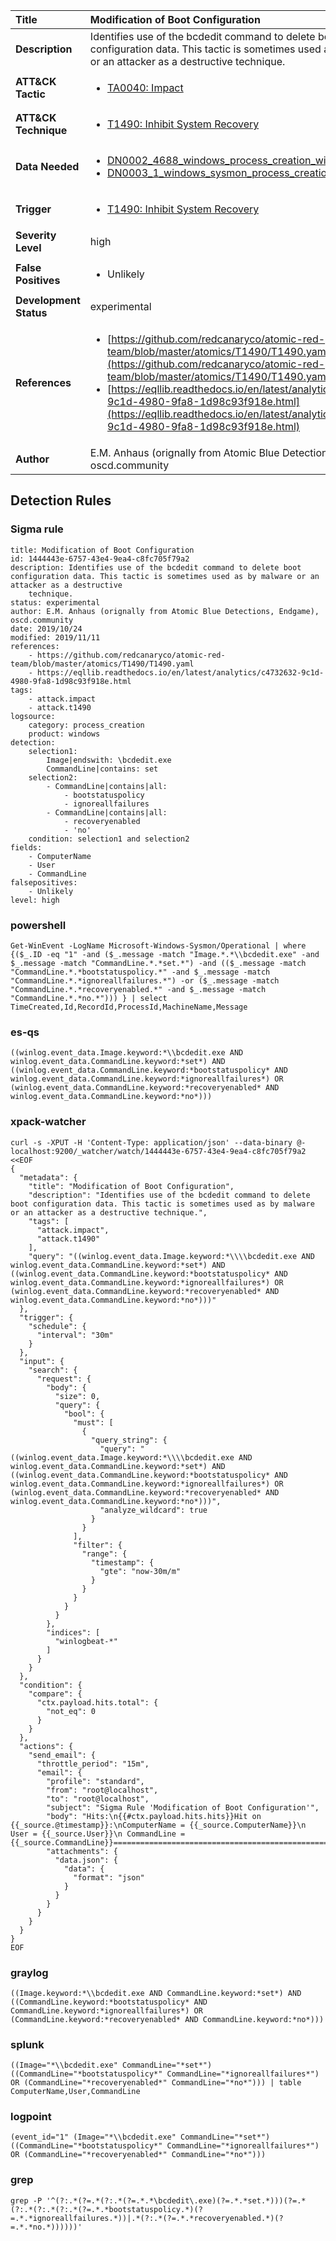 | Title                    | Modification of Boot Configuration       |
|:-------------------------|:------------------|
| **Description**          | Identifies use of the bcdedit command to delete boot configuration data. This tactic is sometimes used as by malware or an attacker as a destructive technique. |
| **ATT&amp;CK Tactic**    |  <ul><li>[TA0040: Impact](https://attack.mitre.org/tactics/TA0040)</li></ul>  |
| **ATT&amp;CK Technique** | <ul><li>[T1490: Inhibit System Recovery](https://attack.mitre.org/techniques/T1490)</li></ul>  |
| **Data Needed**          | <ul><li>[DN0002_4688_windows_process_creation_with_commandline](../Data_Needed/DN0002_4688_windows_process_creation_with_commandline.md)</li><li>[DN0003_1_windows_sysmon_process_creation](../Data_Needed/DN0003_1_windows_sysmon_process_creation.md)</li></ul>  |
| **Trigger**              | <ul><li>[T1490: Inhibit System Recovery](../Triggers/T1490.md)</li></ul>  |
| **Severity Level**       | high |
| **False Positives**      | <ul><li>Unlikely</li></ul>  |
| **Development Status**   | experimental |
| **References**           | <ul><li>[https://github.com/redcanaryco/atomic-red-team/blob/master/atomics/T1490/T1490.yaml](https://github.com/redcanaryco/atomic-red-team/blob/master/atomics/T1490/T1490.yaml)</li><li>[https://eqllib.readthedocs.io/en/latest/analytics/c4732632-9c1d-4980-9fa8-1d98c93f918e.html](https://eqllib.readthedocs.io/en/latest/analytics/c4732632-9c1d-4980-9fa8-1d98c93f918e.html)</li></ul>  |
| **Author**               | E.M. Anhaus (orignally from Atomic Blue Detections, Endgame), oscd.community |


## Detection Rules

### Sigma rule

```
title: Modification of Boot Configuration
id: 1444443e-6757-43e4-9ea4-c8fc705f79a2
description: Identifies use of the bcdedit command to delete boot configuration data. This tactic is sometimes used as by malware or an attacker as a destructive
    technique.
status: experimental
author: E.M. Anhaus (orignally from Atomic Blue Detections, Endgame), oscd.community
date: 2019/10/24
modified: 2019/11/11
references:
    - https://github.com/redcanaryco/atomic-red-team/blob/master/atomics/T1490/T1490.yaml
    - https://eqllib.readthedocs.io/en/latest/analytics/c4732632-9c1d-4980-9fa8-1d98c93f918e.html
tags:
    - attack.impact
    - attack.t1490
logsource:
    category: process_creation
    product: windows
detection:
    selection1:
        Image|endswith: \bcdedit.exe
        CommandLine|contains: set
    selection2:
        - CommandLine|contains|all:
            - bootstatuspolicy
            - ignoreallfailures
        - CommandLine|contains|all:
            - recoveryenabled
            - 'no'
    condition: selection1 and selection2
fields:
    - ComputerName
    - User
    - CommandLine
falsepositives:
    - Unlikely
level: high

```





### powershell
    
```
Get-WinEvent -LogName Microsoft-Windows-Sysmon/Operational | where {($_.ID -eq "1" -and ($_.message -match "Image.*.*\\bcdedit.exe" -and $_.message -match "CommandLine.*.*set.*") -and (($_.message -match "CommandLine.*.*bootstatuspolicy.*" -and $_.message -match "CommandLine.*.*ignoreallfailures.*") -or ($_.message -match "CommandLine.*.*recoveryenabled.*" -and $_.message -match "CommandLine.*.*no.*"))) } | select TimeCreated,Id,RecordId,ProcessId,MachineName,Message
```


### es-qs
    
```
((winlog.event_data.Image.keyword:*\\bcdedit.exe AND winlog.event_data.CommandLine.keyword:*set*) AND ((winlog.event_data.CommandLine.keyword:*bootstatuspolicy* AND winlog.event_data.CommandLine.keyword:*ignoreallfailures*) OR (winlog.event_data.CommandLine.keyword:*recoveryenabled* AND winlog.event_data.CommandLine.keyword:*no*)))
```


### xpack-watcher
    
```
curl -s -XPUT -H 'Content-Type: application/json' --data-binary @- localhost:9200/_watcher/watch/1444443e-6757-43e4-9ea4-c8fc705f79a2 <<EOF
{
  "metadata": {
    "title": "Modification of Boot Configuration",
    "description": "Identifies use of the bcdedit command to delete boot configuration data. This tactic is sometimes used as by malware or an attacker as a destructive technique.",
    "tags": [
      "attack.impact",
      "attack.t1490"
    ],
    "query": "((winlog.event_data.Image.keyword:*\\\\bcdedit.exe AND winlog.event_data.CommandLine.keyword:*set*) AND ((winlog.event_data.CommandLine.keyword:*bootstatuspolicy* AND winlog.event_data.CommandLine.keyword:*ignoreallfailures*) OR (winlog.event_data.CommandLine.keyword:*recoveryenabled* AND winlog.event_data.CommandLine.keyword:*no*)))"
  },
  "trigger": {
    "schedule": {
      "interval": "30m"
    }
  },
  "input": {
    "search": {
      "request": {
        "body": {
          "size": 0,
          "query": {
            "bool": {
              "must": [
                {
                  "query_string": {
                    "query": "((winlog.event_data.Image.keyword:*\\\\bcdedit.exe AND winlog.event_data.CommandLine.keyword:*set*) AND ((winlog.event_data.CommandLine.keyword:*bootstatuspolicy* AND winlog.event_data.CommandLine.keyword:*ignoreallfailures*) OR (winlog.event_data.CommandLine.keyword:*recoveryenabled* AND winlog.event_data.CommandLine.keyword:*no*)))",
                    "analyze_wildcard": true
                  }
                }
              ],
              "filter": {
                "range": {
                  "timestamp": {
                    "gte": "now-30m/m"
                  }
                }
              }
            }
          }
        },
        "indices": [
          "winlogbeat-*"
        ]
      }
    }
  },
  "condition": {
    "compare": {
      "ctx.payload.hits.total": {
        "not_eq": 0
      }
    }
  },
  "actions": {
    "send_email": {
      "throttle_period": "15m",
      "email": {
        "profile": "standard",
        "from": "root@localhost",
        "to": "root@localhost",
        "subject": "Sigma Rule 'Modification of Boot Configuration'",
        "body": "Hits:\n{{#ctx.payload.hits.hits}}Hit on {{_source.@timestamp}}:\nComputerName = {{_source.ComputerName}}\n        User = {{_source.User}}\n CommandLine = {{_source.CommandLine}}================================================================================\n{{/ctx.payload.hits.hits}}",
        "attachments": {
          "data.json": {
            "data": {
              "format": "json"
            }
          }
        }
      }
    }
  }
}
EOF

```


### graylog
    
```
((Image.keyword:*\\bcdedit.exe AND CommandLine.keyword:*set*) AND ((CommandLine.keyword:*bootstatuspolicy* AND CommandLine.keyword:*ignoreallfailures*) OR (CommandLine.keyword:*recoveryenabled* AND CommandLine.keyword:*no*)))
```


### splunk
    
```
((Image="*\\bcdedit.exe" CommandLine="*set*") ((CommandLine="*bootstatuspolicy*" CommandLine="*ignoreallfailures*") OR (CommandLine="*recoveryenabled*" CommandLine="*no*"))) | table ComputerName,User,CommandLine
```


### logpoint
    
```
(event_id="1" (Image="*\\bcdedit.exe" CommandLine="*set*") ((CommandLine="*bootstatuspolicy*" CommandLine="*ignoreallfailures*") OR (CommandLine="*recoveryenabled*" CommandLine="*no*")))
```


### grep
    
```
grep -P '^(?:.*(?=.*(?:.*(?=.*.*\bcdedit\.exe)(?=.*.*set.*)))(?=.*(?:.*(?:.*(?:.*(?=.*.*bootstatuspolicy.*)(?=.*.*ignoreallfailures.*))|.*(?:.*(?=.*.*recoveryenabled.*)(?=.*.*no.*))))))'
```



